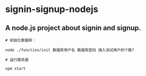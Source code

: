 # signin-signup-nodejs

## A node.js project about signin and signup.

``` 
# 初始化数据库：

node ./function/init 数据库用户名 数据库密码 插入测试用户的个数?

# 运行服务器

npm start
